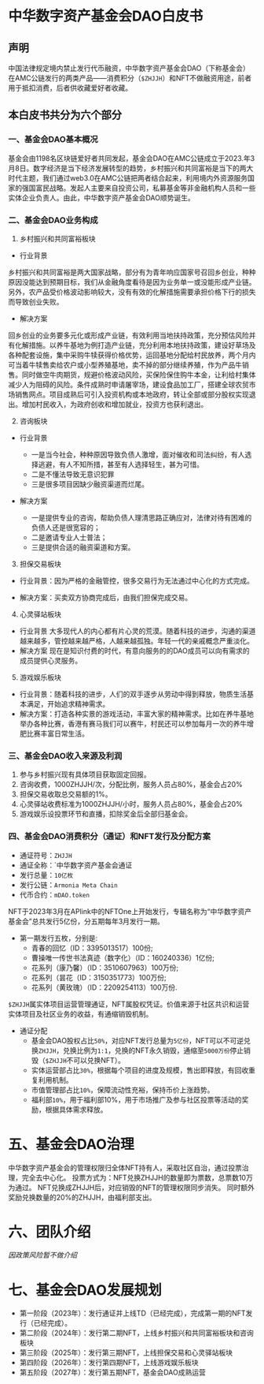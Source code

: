 # 中华数字资产基金会DAO白皮书

## 声明
中国法律规定境内禁止发行代币融资，中华数字资产基金会DAO（下称基金会）在AMC公链发行的两类产品——消费积分（`$ZHJJH`）和NFT不做融资用途，前者用于抵扣消费，后者供收藏爱好者收藏。

## 本白皮书共分为六个部分

### 一、基金会DAO基本概况
基金会由1198名区块链爱好者共同发起，基金会DAO在AMC公链成立于2023.年3月8日。数字经济是当下经济发展转型的趋势，乡村振兴和共同富裕是当下的两大时代主题，我们通过web3.0在AMC公链把两者结合起来，利用境内外资源服务国家的强国富民战略。发起人主要来自投资公司，私募基金等非金融机构人员和一些实体企业负责人。由此，中华数字资产基金会DAO顺势诞生。

### 二、基金会DAO业务构成

1. 乡村振兴和共同富裕板块

* 行业背景

乡村振兴和共同富裕是两大国家战略，部分有为青年响应国家号召回乡创业，种种原因没能达到预期目标，我们从金融角度看待是因为业务单一或没能形成产业链。另外，农产品受价格波动影响较大，没有有效的化解措施需要承担价格下行的损失而导致创业失败。

* 解决方案

回乡创业的业务要多元化或形成产业链，有效利用当地扶持政策，充分预估风险并有化解措施。以养牛基地为例打造产业链，充分利用本地扶持政策，建设好草场及各种配套设施，集中采购牛犊获得价格优势，运回基地分配给村民放养，两个月内可当着牛犊售卖给农户或小型养殖基地，卖不掉的部分继续养殖，作为产品牛销售。同时做空牛肉期货，规避价格波动风险，买保险保住购牛本金，让利给村集体减少人为阻碍的风险。条件成熟时申请屠宰场，建设食品加工厂，搭建全球农贸市场销售网点。项目成熟后可引入投资机构或本地政府，转让全部或部分股权实现退出。增加村民收入，为政府创收和增加就业，投资方也获利退出。

2. 咨询板块
* 行业背景
  * 一是当今社会，种种原因导致负债人激增，面对催收和司法纠纷，有人选择逃避，有人不知所措，甚至有人选择轻生，甚为可惜。
  * 二是不懂法导致无意识犯罪
  * 三是很多项目因缺少融资渠道而烂尾。

* 解决方案
  * 一是提供专业的咨询，帮助负债人理清思路正确应对，法律对待有困难的负债人还是很宽容的；
  * 二是邀请专业人士普法；
  * 三是提供合适的融资渠道和方案。

3. 担保交易板块
* 行业背景：因为严格的金融管控，很多交易行为无法通过中心化的方式完成。

* 解决方案：买卖双方协商完成后，由我们担保完成交易。

4. 心灵驿站板块
* 行业背景
大多现代人的内心都有片心灵的荒漠。随着科技的进步，沟通的渠道越来越多，管控越来越严格，人越来越孤独。年轻一代的亲戚概念严重淡化。
* 解决方案
现在是知识付费的时代，有意向服务的的DAO成员可以向有需求的成员提供心灵服务。

5. 游戏娱乐板块
* 行业背景：随着科技的进步，人们的双手逐步从劳动中得到释放，物质生活基本满足，开始追求精神需求。
* 解决方案：打造各种实景的游戏活动，丰富大家的精神需求。比如在养牛基地举办各种比赛，香港有赛马我们可以赛牛，村民还可以参加每月一次的养牛增肥比赛丰富日常生活。

### 三、基金会DAO收入来源及利润
1. 参与乡村振兴现有具体项目获取固定回报。
2. 咨询收费，1000ZHJJH/次，分配比例，服务人员占80%，基金会占20%
3. 担保交易收取总交易额的1%。
4. 心灵驿站收费标准为1000ZHJJH/小时，服务人员占80%，基金会占20%
5. 游戏娱乐设投票环节和直播，扣除奖金后全部归基金会。

### 四、基金会DAO消费积分（通证）和NFT发行及分配方案

* 通证符号：`ZHJJH`
* 通证全称：`中华数字资产基金会通证
* 发行总量：`10亿枚`
* 发行公链：`Armonia Meta Chain`
* 代币合约：`mDAO.token`

NFT于2023年3月在APlink中的NFTOne上开始发行，专辑名称为“中华数字资产基金会”总共发行5亿份，分五期每年3月发行一期。

* 第一期发行五枚，分别是:
  * 青春的回忆（ID：3395013517）100份;
  * 曹操唯一传世书法真迹（数字化）（ID：160240336）1亿份;
  * 花系列（康乃馨）（ID：3510607963）100万份;
  * 花系列（昙花（ID：3150351773）100万份;
  * 花系列（黄玫瑰）（ID：2209254113）100万份.

`$ZHJJH`属实体项目运营管理通证，NFT属股权凭证。价值来源于社区共识和运营实体项目及社区业务的收益，有通缩销毁机制。

* 通证分配
  * 基金会DAO股权占比`50%`，对应NFT发行总量为`5亿份`，NFT可以不可逆兑换`ZHJJH`，兑换比例为`1:1`，兑换的NFT永久销毁，通缩至`5000万份`停止销毁（`$ZHJJH`不可以兑换NFT）。
  * 实体运营部占比`30%`，根据每个项目的进度及规模，售出即释放，有回收重复利用机制。
  * 市值管理部占比`10%`，保障流动性充裕，保持币价上涨趋势。
  * 福利部`10%`，用于福利部10%，用于市场推广及参与社区投票等活动的奖励，根据具体需求释放。

# 五、基金会DAO治理
中华数字资产基金会的管理权限归全体NFT持有人，采取社区自治，通过投票治理，完全去中心化。
投票方式为：NFT兑换ZHJJH的数量即为票数，总票数10万为通过。
NFT兑换成ZHJJH后，对应销毁的NFT的管理权限同步消失。 同时额外奖励兑换数量的20%的ZHJJH，由福利部支出。

# 六、团队介绍
*因政策风险暂不做介绍*

# 七、基金会DAO发展规划

* 第一阶段（2023年）：发行通证并上线TD（已经完成），完成第一期的NFT发行（已经完成）。
* 第二阶段（2024年）：发行第二期NFT，上线乡村振兴和共同富裕板块和咨询板块
* 第三阶段（2025年）：发行第三期NFT，上线担保交易和心灵驿站板块
* 第四阶段（2026年）：发行第四期NFT，上线游戏娱乐板块
* 第五阶段（2027年）：发行第五期NFT，基金会DAO成熟运营